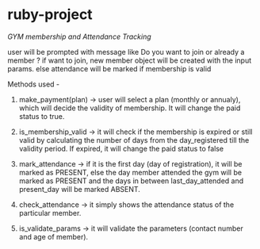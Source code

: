 # ruby-project

*GYM membership and Attendance Tracking*

user will be prompted with message like Do you want to join or already a member ?
if want to join, new member object will be created with the input params.
else attendance will be marked if membership is valid

Methods used - 

1. make_payment(plan) -> user will select a plan (monthly or annualy), which will decide the validity of membership. It will change the paid status to true.

2. is_membership_valid -> it will check if the membership is expired or still valid by calculating the number of days from the day_registered till the validity period. If expired, it will change the paid status to false

3. mark_attendance -> if it is the first day (day of registration), it will be marked as PRESENT, else the day member attended the gym will be marked as PRESENT and the days in between last_day_attended and present_day will be marked ABSENT.

4. check_attendance -> it simply shows the attendance status of the particular member.

5. is_validate_params -> it will validate the parameters (contact number and age of member).
